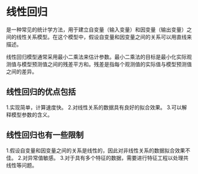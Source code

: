 # 线性回归

是一种常见的统计学方法，用于建立自变量（输入变量）和因变量（输出变量）之间的线性关系模型。在这个模型中，假设自变量和因变量之间的关系可以用直线来描述。

线性回归模型通常采用最小二乘法来估计参数。最小二乘法的目标是最小化实际观测值与模型预测值之间的残差平方和。残差是指每个观测值的实际值与模型预测值之间的差异。

## 线性回归的优点包括

1.实现简单，计算速度快。
2.对线性关系的数据具有良好的拟合效果。
3.可以解释模型参数的含义。

## 线性回归也有一些限制

1.假设自变量和因变量之间的关系是线性的，因此对非线性关系的数据拟合效果不佳。
2.对异常值敏感。
3.对于具有多个特征的数据，需要进行特征工程以处理共线性等问题。
